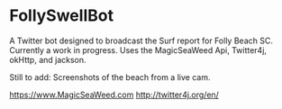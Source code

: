 # FollySwellBot
A Twitter bot designed to broadcast the Surf report for Folly Beach SC. Currently a work in progress.
Uses the MagicSeaWeed Api, Twitter4j, okHttp, and jackson.

Still to add: Screenshots of the beach from a live cam. 

https://www.MagicSeaWeed.com
http://twitter4j.org/en/

